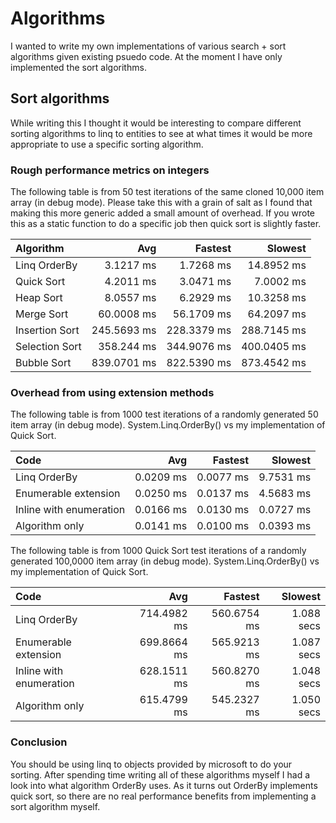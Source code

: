 # Algorithms
I wanted to write my own implementations of various search + sort algorithms given existing psuedo code.
At the moment I have only implemented the sort algorithms.

## Sort algorithms
While writing this I thought it would be interesting to compare different sorting algorithms to linq to entities
to see at what times it would be more appropriate to use a specific sorting algorithm.

### Rough performance metrics on integers
The following table is from 50 test iterations of the same cloned 10,000 item array (in debug mode).
Please take this with a grain of salt as I found that making this more generic added a small amount of overhead. 
If you wrote this as a static function to do a specific job then quick sort is slightly faster.


| Algorithm      | Avg          | Fastest     | Slowest     |
|:---------------|-------------:|------------:|------------:|
| Linq OrderBy   |   3.1217 ms  |   1.7268 ms |  14.8952 ms |
| Quick Sort     |   4.2011 ms  |   3.0471 ms |   7.0002 ms |
| Heap Sort      |   8.0557 ms  |   6.2929 ms |  10.3258 ms |
| Merge Sort     |  60.0008 ms  |  56.1709 ms |  64.2097 ms |
| Insertion Sort | 245.5693 ms  | 228.3379 ms | 288.7145 ms |
| Selection Sort |  358.244 ms  | 344.9076 ms | 400.0405 ms |
| Bubble Sort    |  839.0701 ms | 822.5390 ms | 873.4542 ms |

### Overhead from using extension methods
The following table is from 1000 test iterations of a randomly generated 50 item array (in debug mode).
System.Linq.OrderBy() vs my implementation of Quick Sort.

| Code                    | Avg       | Fastest   | Slowest   |
|:------------------------|----------:|----------:|----------:|
| Linq OrderBy            | 0.0209 ms | 0.0077 ms | 9.7531 ms |
| Enumerable extension    | 0.0250 ms | 0.0137 ms | 4.5683 ms |
| Inline with enumeration | 0.0166 ms | 0.0130 ms | 0.0727 ms |
| Algorithm only          | 0.0141 ms | 0.0100 ms | 0.0393 ms |


The following table is from 1000 Quick Sort test iterations of a randomly generated 100,0000 item array (in debug mode).
System.Linq.OrderBy() vs my implementation of Quick Sort.

| Code                    | Avg         | Fastest     | Slowest    |
|:------------------------|------------:|------------:|-----------:|
| Linq OrderBy            | 714.4982 ms | 560.6754 ms | 1.088 secs |
| Enumerable extension    | 699.8664 ms | 565.9213 ms | 1.087 secs |
| Inline with enumeration | 628.1511 ms | 560.8270 ms | 1.048 secs |
| Algorithm only          | 615.4799 ms | 545.2327 ms | 1.050 secs |

### Conclusion
You should be using linq to objects provided by microsoft to do your sorting.
After spending time writing all of these algorithms myself I had a look into what algorithm OrderBy uses. 
As it turns out OrderBy implements quick sort, so there are no real performance benefits from implementing a sort algorithm myself.
